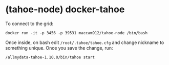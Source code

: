 (tahoe-node) docker-tahoe
============
To connect to the grid:

`docker run -it -p 3456 -p 39531 maccam912/tahoe-node /bin/bash`

Once inside, on bash edit `/root/.tahoe/tahoe.cfg` and change nickname to something unique. Once you save the change, run:

`/allmydata-tahoe-1.10.0/bin/tahoe start`
